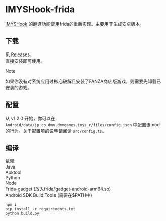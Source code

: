 # IMYSHook-frida

[IMYSHook](https://github.com/Irismystery/IMYSHook) 的翻译功能使用frida的重新实现。主要用于生成安卓版本。

## 下载

见 [Releases](https://github.com/IrisMystery/IMYSHook-frida/releases)。  
直接安装即可使用。
> [!NOTE]
> 如果你没有对系统应用过核心破解且安装了FANZA商店版游戏，则需要先卸载已安装的游戏。  

## 配置

从 v1.2.0 开始，你可以在 ```Android/data/jp.co.dmm.dmmgames.imys_r/files/config.json``` 中配置该mod的行为。关于配置项的说明请阅读 ```src/config.ts```。

## 编译

依赖:  
Java  
Apktool  
Python  
Node  
Frida-gadget (放入frida/gadget-android-arm64.so)  
Android SDK Build Tools (需要在$PATH中)

```shell
npm i
pip install -r requirements.txt
python build.py
```
